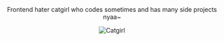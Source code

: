 <div align="center">
  Frontend hater catgirl who codes sometimes and has many side projects nyaa~  
  
  ![Catgirl](https://femboyfor.sale/catgirl.gif)
</div>
